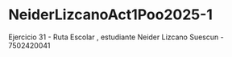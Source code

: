 # NeiderLizcanoAct1Poo2025-1
Ejercicio 31 - Ruta Escolar , estudiante Neider Lizcano Suescun - 7502420041
